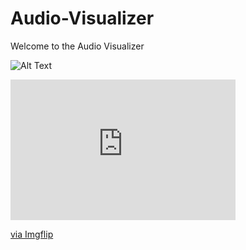 # Audio-Visualizer

Welcome to the Audio Visualizer 

![Alt Text](https://imgflip.com/embed/3v6j7e)

<div style="width:360px;max-width:100%;"><div style="height:0;padding-bottom:62.5%;position:relative;"><iframe width="360" height="225" style="position:absolute;top:0;left:0;width:100%;height:100%;" frameBorder="0" src="https://imgflip.com/embed/3v6j7e"></iframe></div><p><a href="https://imgflip.com/gif/3v6j7e">via Imgflip</a></p></div>
